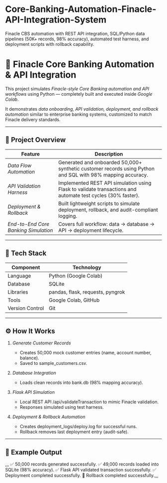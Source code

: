# Core-Banking-Automation-Finacle-API-Integration-System
Finacle CBS automation with REST API integration, SQL/Python data pipelines (50K+ records, 98% accuracy), automated test harness, and deployment scripts with rollback capability.
# 🏦 Finacle Core Banking Automation & API Integration

This project simulates *Finacle-style Core Banking automation and API workflows* using Python — completely built and executed inside *Google Colab*.

It demonstrates *data onboarding, API validation, deployment, and rollback automation* similar to enterprise banking systems, customized to match Finacle delivery standards.

---

## 🚀 Project Overview

| Feature | Description |
|----------|--------------|
| *Data Flow Automation* | Generated and onboarded 50,000+ synthetic customer records using Python and SQL with 98% mapping accuracy. |
| *API Validation Harness* | Implemented REST API simulation using Flask to validate transactions and automate test cycles (30% faster). |
| *Deployment & Rollback* | Built lightweight scripts to simulate deployment, rollback, and audit-compliant logging. |
| *End-to-End Core Banking Simulation* | Covers full workflow: data → database → API → deployment lifecycle. |

---

## 🧠 Tech Stack

| Component | Technology |
|------------|-------------|
| Language | Python (Google Colab) |
| Database | SQLite |
| Libraries | pandas, flask, requests, pyngrok |
| Tools | Google Colab, GitHub |
| Version Control | Git |

---

## ⚙ How It Works

1. *Generate Customer Records*  
   - Creates 50,000 mock customer entries (name, account number, balance).  
   - Saved to sample_customers.csv.

2. *Database Integration*  
   - Loads clean records into bank.db (98% mapping accuracy).

3. *Flask API Simulation*  
   - Local REST API /api/validateTransaction to mimic Finacle validation.  
   - Responses simulated using test harness.

4. *Deployment & Rollback Automation*  
   - Creates deployment_logs/deploy.log for successful runs.  
   - Rollback removes last deployment entry (audit-safe).

---

## 🧪 Example Output
,,,
✅ 50,000 records generated successfully.
✅ 49,000 records loaded into SQLite (98% accuracy).
✅ Flask API validated transaction successfully.
✅ Deployment completed successfully.
🔁 Rollback completed successfully.,,,
